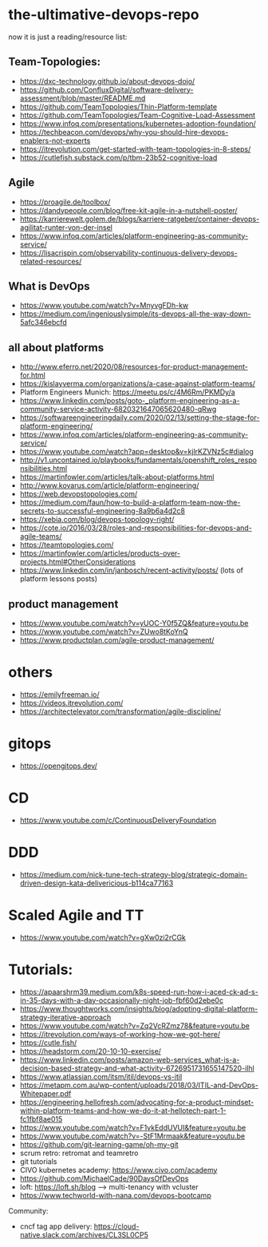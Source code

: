 # the-ultimative-devops-repo

now it is just a reading/resource list:

## Team-Topologies:

- https://dxc-technology.github.io/about-devops-dojo/
- https://github.com/ConfluxDigital/software-delivery-assessment/blob/master/README.md
- https://github.com/TeamTopologies/Thin-Platform-template
- https://github.com/TeamTopologies/Team-Cognitive-Load-Assessment
- https://www.infoq.com/presentations/kubernetes-adoption-foundation/
- https://techbeacon.com/devops/why-you-should-hire-devops-enablers-not-experts
- https://itrevolution.com/get-started-with-team-topologies-in-8-steps/
- https://cutlefish.substack.com/p/tbm-23b52-cognitive-load


## Agile

- https://proagile.de/toolbox/
- https://dandypeople.com/blog/free-kit-agile-in-a-nutshell-poster/
- https://karrierewelt.golem.de/blogs/karriere-ratgeber/container-devops-agilitat-runter-von-der-insel
- https://www.infoq.com/articles/platform-engineering-as-community-service/
- https://lisacrispin.com/observability-continuous-delivery-devops-related-resources/

## What is DevOps

- https://www.youtube.com/watch?v=MnyvgFDh-kw
- https://medium.com/ingeniouslysimple/its-devops-all-the-way-down-5afc346ebcfd


## all about platforms

- http://www.eferro.net/2020/08/resources-for-product-management-for.html
- https://kislayverma.com/organizations/a-case-against-platform-teams/
- Platform Engineers Munich: https://meetu.ps/c/4M6Rm/PKMDy/a
- https://www.linkedin.com/posts/goto-_platform-engineering-as-a-community-service-activity-6820321647065620480-qRwg
- https://softwareengineeringdaily.com/2020/02/13/setting-the-stage-for-platform-engineering/
- https://www.infoq.com/articles/platform-engineering-as-community-service/
- https://www.youtube.com/watch?app=desktop&v=kjlrKZVNz5c#dialog
- http://v1.uncontained.io/playbooks/fundamentals/openshift_roles_responsibilities.html
- https://martinfowler.com/articles/talk-about-platforms.html
- http://www.kovarus.com/article/platform-engineering/
- https://web.devopstopologies.com/
- https://medium.com/faun/how-to-build-a-platform-team-now-the-secrets-to-successful-engineering-8a9b6a4d2c8
- https://xebia.com/blog/devops-topology-right/
- https://cote.io/2016/03/28/roles-and-responsibilities-for-devops-and-agile-teams/
- https://teamtopologies.com/
- https://martinfowler.com/articles/products-over-projects.html#OtherConsiderations
- https://www.linkedin.com/in/janbosch/recent-activity/posts/ (lots of platform lessons posts)

## product management

- https://www.youtube.com/watch?v=yUOC-Y0f5ZQ&feature=youtu.be
- https://www.youtube.com/watch?v=ZUwo8tKoYnQ
- https://www.productplan.com/agile-product-management/

# others

- https://emilyfreeman.io/
- https://videos.itrevolution.com/ 
- https://architectelevator.com/transformation/agile-discipline/

# gitops 

- https://opengitops.dev/

# CD

- https://www.youtube.com/c/ContinuousDeliveryFoundation


# DDD

- https://medium.com/nick-tune-tech-strategy-blog/strategic-domain-driven-design-kata-delivericious-b114ca77163

# Scaled Agile and TT

- https://www.youtube.com/watch?v=gXw0zi2rCGk


# Tutorials:

- https://apaarshrm39.medium.com/k8s-speed-run-how-i-aced-ck-ad-s-in-35-days-with-a-day-occasionally-night-job-fbf60d2ebe0c
- https://www.thoughtworks.com/insights/blog/adopting-digital-platform-strategy-iterative-approach
- https://www.youtube.com/watch?v=Zq2VcRZmz78&feature=youtu.be
- https://itrevolution.com/ways-of-working-how-we-got-here/
- https://cutle.fish/
- https://headstorm.com/20-10-10-exercise/
- https://www.linkedin.com/posts/amazon-web-services_what-is-a-decision-based-strategy-and-what-activity-6726951731655147520-ilhl
- https://www.atlassian.com/itsm/itil/devops-vs-itil
- https://metapm.com.au/wp-content/uploads/2018/03/ITIL-and-DevOps-Whitepaper.pdf
- https://engineering.hellofresh.com/advocating-for-a-product-mindset-within-platform-teams-and-how-we-do-it-at-hellotech-part-1-fc1fbf8ae015
- https://www.youtube.com/watch?v=F1vkEddUVUI&feature=youtu.be
- https://www.youtube.com/watch?v=-StF1Mrmaak&feature=youtu.be
- https://github.com/git-learning-game/oh-my-git
- scrum retro: retromat and teamretro
- git tutorials
- CIVO kubernetes academy: https://www.civo.com/academy
- https://github.com/MichaelCade/90DaysOfDevOps
- loft: https://loft.sh/blog --> multi-tenancy with vcluster
- https://www.techworld-with-nana.com/devops-bootcamp


Community:

- cncf tag app delivery: https://cloud-native.slack.com/archives/CL3SL0CP5
